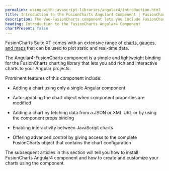```yaml
---
permalink: using-with-javascript-libraries/angular4/introduction.html
title: Introduction to the FusionCharts Angular4 Component | FusionCharts
description: The Vue-FusionCharts component lets you include FusionCharts in your Angular4 projects and add interactive JavaScript charts and graphs to your Angular4 applications.
heading: Introduction to the FusionCharts Angular4 Component
chartPresent: false
---
```


FusionCharts Suite XT comes with an extensive range of [charts, gauges, and maps](http://www.fusioncharts.com/charts/) that can be used to plot static and real-time data.

The Angular4-FusionCharts component is a simple and lightweight binding for the FusionCharts charting library that lets you add rich and interactive charts to your Angular projects.

Prominent features of this component include:

* Adding a chart using only a single Angular component

* Auto-updating the chart object when component properties are modified

* Adding a chart by fetching data from a JSON or XML URL or by using the component props binding

* Enabling interactivity between JavaScript charts

* Offering advanced control by giving access to the complete FusionCharts object that contains the chart configuration

The subsequent articles in this section will tell you how to install FusionCharts Angular4 component and how to create and customize your charts using the component. 